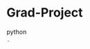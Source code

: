 # Grad-Project

python <scriptName> <sperson> <user height> <user gender> <front image path> <side image path> <option>.
